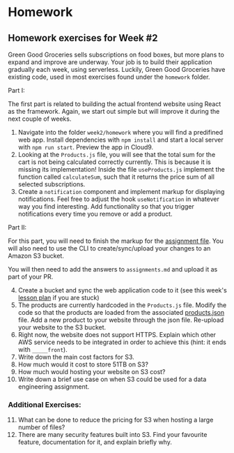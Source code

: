 # Homework

## Homework exercises for Week #2

Green Good Groceries sells subscriptions on food boxes, but more plans to expand and improve are underway. Your job is to build their application gradually each week, using serverless. Luckily, Green Good Groceries have existing code, used in most exercises found under the `homework` folder.

Part I:

The first part is related to building the actual frontend website using React as the framework. Again, we start out simple but will improve it during the next couple of weeks.

1. Navigate into the folder `week2/homework` where you will find a predifined web app. Install dependencies with `npm install` and start a local server with `npm run start`. Preview the app in Cloud9.
2. Looking at the `Products.js` file, you will see that the total sum for the cart is not being calculated correctly currently. This is because it is missing its implementation! Inside the file `useProducts.js` implement the function called `calculateSum`, such that it returns the price sum of all selected subscriptions.
3. Create a `notification` component and implement markup for displaying notifications. Feel free to adjust the hook `useNotification` in whatever way you find interesting. Add functionality so that you trigger notifications every time you remove or add a product.


Part II:

For this part, you will need to finish the markup for the [assignment file](homework/assignments.md). You will also need to use the CLI to create/sync/upload your changes to an Amazon S3 bucket.

You will then need to add the answers to `assignments.md` and upload it as part of your PR.

4. Create a bucket and sync the web application code to it (see this week's [lesson plan](lesson-plan.md) if you are stuck)
5. The products are currently hardcoded in the `Products.js` file. Modify the code so that the products are loaded from the associated [products.json](homework/products.json) file. Add a new product to your website through the json file. Re-upload your website to the S3 bucket. 
6. Right now, the website does not support HTTPS. Explain which other AWS service needs to be integrated in order to achieve this (hint: it ends with `_____front`).
7. Write down the main cost factors for S3.
8. How much would it cost to store 51TB on S3? 
9. How much would hosting your website on S3 cost? 
10. Write down a brief use case on when S3 could be used for a data engineering assignment.

### Additional Exercises:

11. What can be done to reduce the pricing for S3 when hosting a large number of files?
12. There are many security features built into S3. Find your favourite feature, documentation for it, and explain briefly why.